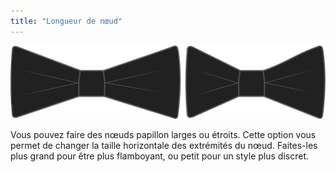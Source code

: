 ```yaml
---
title: "Longueur de nœud"
---
```


![Longueur de nœud](bowlength.svg)

Vous pouvez faire des nœuds papillon larges ou étroits. Cette option vous permet de changer la taille horizontale des extrémités du nœud. Faites-les plus grand pour être plus flamboyant, ou petit pour un style plus discret.




